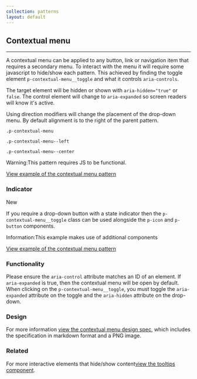 ```yaml
---
collection: patterns
layout: default
---
```


## Contextual menu

<hr>

A contextual menu can be applied to any button, link or navigation item that requires a secondary menu. To interact with the menu it will require some javascript to hide/show each pattern. This achieved by finding the toggle element `p-contextual-menu__toggle` and what it controls `aria-controls`.

The target element will be hidden or shown with `aria-hidden="true"` or `false`. The control element will change to `aria-expanded` so screen readers will know it's active.

Using direction modifiers will change the placement of the drop-down menu. By default alignment is to the right of the parent pattern.

<div class="row">
  <div class="col-4">
  <pre><code>.p-contextual-menu</code></pre>
  </div>
  <div class="col-4">
  <pre><code>.p-contextual-menu--left</code></pre>
  </div>
  <div class="col-4">
  <pre><code>.p-contextual-menu--center</code></pre>
  </div>
</div>

<div class="p-notification--caution">
  <p class="p-notification__response">
    <span class="p-notification__status">Warning:</span>This pattern requires JS to be functional.
  </p>
</div>

<a href="/examples/patterns/contextual-menu/contextual-menu"
  class="js-example">
View example of the contextual menu pattern
</a>

### Indicator

<span class="p-label--new">New</span>

If you require a drop-down button with a state indicator then the `p-contextual-menu__toggle` class can be used alongside the `p-icon` and `p-button` components.

<div class="p-notification--information">
  <p class="p-notification__response">
    <span class="p-notification__status">Information:</span>This example makes use of additional components
  </p>
</div>

<a href="/examples/patterns/contextual-menu/contextual-menu-indicator"
  class="js-example">
View example of the contextual menu pattern
</a>

### Functionality

Please ensure the `aria-control` attribute matches an ID of an element. If `aria-expanded` is true, then the contextual menu will be open by default. When clicking on the `p-contextual-menu__toggle`, you must toggle the `aria-expanded` attribute on the toggle and the `aria-hidden` attribute on the drop-down.

### Design

For more information [view the contextual menu design spec](https://github.com/ubuntudesign/vanilla-design/tree/master/Contextual%20menu), which includes the specification in markdown format and a PNG image.

### Related

For more interactive elements that hide/show content[view the tooltips component](https://docs.vanillaframework.io/patterns/tooltips).
